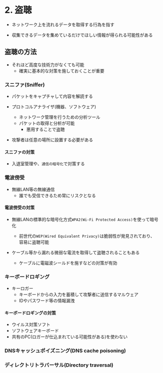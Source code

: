 # 2. 盗聴

* ネットワーク上を流れるデータを取得する行為を指す

* 収集できるデータを集めているだけでほしい情報が得られる可能性がある

## 盗聴の方法

* それほど高度な技術力がなくても可能
  * 確実に基本的な対策を施しておくことが重要

### スニファ(Sniffer)

* パケットをキャプチャして内容を解読する

* プロトコルアナライザ(機器、ソフトウェア)
  * ネットワーク管理を行うための分析ツール
  * パケットの取得と分析が可能
    * 悪用することで盗聴

* 攻撃者は任意の場所に設置する必要がある

#### スニファの対策

* 入退室管理や、`通信の暗号化`で対策する

### 電波傍受

* 無線LAN等の無線通信
  * 誰でも受信できるため常にリスクとなる

#### 電波傍受の対策

* 無線LANの標準的な暗号化方式`WPA2(Wi-Fi Protected Access)`を使って暗号化
  * 前世代の`WEP(Wired Equivalent Privacy)`は脆弱性が発見されており、容易に盗聴可能

* ケーブル等から漏れる微弱な電流を取得して盗聴されることもある
  * ケーブルに電磁波シールドを施すなどの対策が有効

### キーボードロギング

* キーロガー
  * キーボードからの入力を蓄積して攻撃者に送信するマルウェア
  * IDやパスワード等の情報漏洩

#### キーボードロギングの対策

* ウイルス対策ソフト
* ソフトウェアキーボード
* 共有のPC(ロガーが仕込まれている可能性がある)を使わない

### DNSキャッシュポイズニング(DNS cache poisoning)

### ディレクトリトラバーサル(Directory traversal)